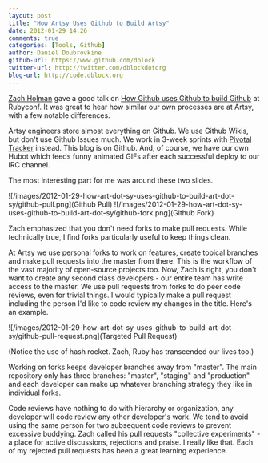 ```yaml
---
layout: post
title: "How Artsy Uses Github to Build Artsy"
date: 2012-01-29 14:26
comments: true
categories: [Tools, Github]
author: Daniel Doubrovkine
github-url: https://www.github.com/dblock
twitter-url: http://twitter.com/dblockdotorg
blog-url: http://code.dblock.org
---
```

[Zach Holman](http://zachholman.com/) gave a good talk on [How Github uses Github to build Github](http://zachholman.com/talk/how-github-uses-github-to-build-github) at Rubyconf. It was great to hear how similar our own processes are at Artsy, with a few notable differences.

Artsy engineers store almost everything on Github. We use Github Wikis, but don't use Github Issues much. We work in 3-week sprints with [Pivotal Tracker](http://pivotaltracker.com/) instead. This blog is on Github. And, of course, we have our own Hubot which feeds funny animated GIFs after each successful deploy to our IRC channel.

The most interesting part for me was around these two slides.

![/images/2012-01-29-how-art-dot-sy-uses-github-to-build-art-dot-sy/github-pull.png](Github Pull)
![/images/2012-01-29-how-art-dot-sy-uses-github-to-build-art-dot-sy/github-fork.png](Github Fork)

Zach emphasized that you don't need forks to make pull requests. While technically true, I find forks particularly useful to keep things clean.

At Artsy we use personal forks to work on features, create topical branches and make pull requests into the master from there. This is the workflow of the vast majority of open-source projects too. Now, Zach is right, you don't want to create any second class developers - our entire team has write access to the master. We use pull requests from forks to do peer code reviews, even for trivial things. I would typically make a pull request including the person I'd like to code review my changes in the title. Here's an example.

![/images/2012-01-29-how-art-dot-sy-uses-github-to-build-art-dot-sy/github-pull-request.png](Targeted Pull Request)

(Notice the use of hash rocket. Zach, Ruby has transcended our lives too.)

Working on forks keeps developer branches away from "master". The main repository only has three branches: "master", "staging" and "production" and each developer can make up whatever branching strategy they like in individual forks.

Code reviews have nothing to do with hierarchy or organization, any developer will code review any other developer's work. We tend to avoid using the same person for two subsequent code reviews to prevent excessive buddying. Zach called his pull requests "collective experiments" - a place for active discussions, rejections and praise. I really like that. Each of my rejected pull requests has been a great learning experience.
